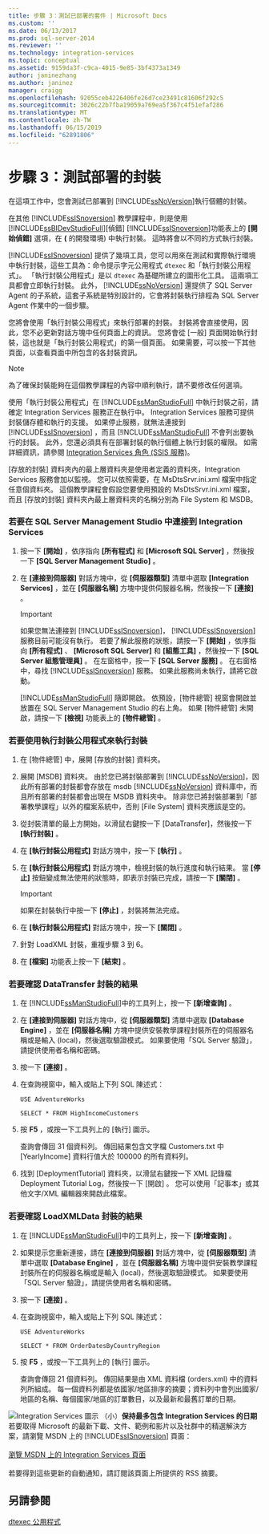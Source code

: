 ```yaml
---
title: 步驟 3：測試已部署的套件 | Microsoft Docs
ms.custom: ''
ms.date: 06/13/2017
ms.prod: sql-server-2014
ms.reviewer: ''
ms.technology: integration-services
ms.topic: conceptual
ms.assetid: 9159da3f-c9ca-4015-9e85-3bf4373a1349
author: janinezhang
ms.author: janinez
manager: craigg
ms.openlocfilehash: 92055ceb4226406fe26d7ce23491c81606f292c5
ms.sourcegitcommit: 3026c22b7fba19059a769ea5f367c4f51efaf286
ms.translationtype: MT
ms.contentlocale: zh-TW
ms.lasthandoff: 06/15/2019
ms.locfileid: "62891806"
---
```

# <a name="step-3-testing-the-deployed-packages"></a>步驟 3：測試部署的封裝
  在這項工作中，您會測試已部署到 [!INCLUDE[ssNoVersion](../includes/ssnoversion-md.md)]執行個體的封裝。  
  
 在其他 [!INCLUDE[ssISnoversion](../includes/ssisnoversion-md.md)] 教學課程中，則是使用 [!INCLUDE[ssBIDevStudioFull](../includes/ssbidevstudiofull-md.md)][偵錯] [!INCLUDE[ssISnoversion](../includes/ssisnoversion-md.md)]功能表上的 **[開始偵錯]** 選項，在 **(** 的開發環境) 中執行封裝。 這時將會以不同的方式執行封裝。  
  
 [!INCLUDE[ssISnoversion](../includes/ssisnoversion-md.md)] 提供了幾項工具，您可以用來在測試和實際執行環境中執行封裝，這些工具為：命令提示字元公用程式 `dtexec` 和「執行封裝公用程式」。 「執行封裝公用程式」是以 `dtexec` 為基礎所建立的圖形化工具。 這兩項工具都會立即執行封裝。 此外， [!INCLUDE[ssNoVersion](../includes/ssnoversion-md.md)] 還提供了 SQL Server Agent 的子系統，這套子系統是特別設計的，它會將封裝執行排程為 SQL Server Agent 作業中的一個步驟。  
  
 您將會使用「執行封裝公用程式」來執行部署的封裝。 封裝將會直接使用，因此，您不必更新對話方塊中任何頁面上的資訊。 您將會從 [一般] 頁面開始執行封裝，這也就是「執行封裝公用程式」的第一個頁面。 如果需要，可以按一下其他頁面，以查看頁面中所包含的各封裝資訊。  
  
> [!NOTE]  
>  為了確保封裝能夠在這個教學課程的內容中順利執行，請不要修改任何選項。  
  
 使用「執行封裝公用程式」在 [!INCLUDE[ssManStudioFull](../includes/ssmanstudiofull-md.md)] 中執行封裝之前，請確定 Integration Services 服務正在執行中。 Integration Services 服務可提供封裝儲存體和執行的支援。 如果停止服務，就無法連接到 [!INCLUDE[ssISnoversion](../includes/ssisnoversion-md.md)] ，而且 [!INCLUDE[ssManStudioFull](../includes/ssmanstudiofull-md.md)] 不會列出要執行的封裝。 此外，您還必須具有在部署封裝的執行個體上執行封裝的權限。 如需詳細資訊，請參閱 [Integration Services 角色 &#40;SSIS 服務&#41;](security/integration-services-roles-ssis-service.md)。  
  
 [存放的封裝] 資料夾內的最上層資料夾是使用者定義的資料夾，Integration Services 服務會加以監視。 您可以依照需要，在 MsDtsSrvr.ini.xml 檔案中指定任意個資料夾。 這個教學課程會假設您要使用預設的 MsDtsSrvr.ini.xml 檔案，而且 [存放的封裝] 資料夾內最上層資料夾的名稱分別為 File System 和 MSDB。  
  
### <a name="to-connect-to-integration-services-in-sql-server-management-studio"></a>若要在 SQL Server Management Studio 中連接到 Integration Services  
  
1.  按一下 **[開始]** ，依序指向 **[所有程式]** 和 **[Microsoft SQL Server]** ，然後按一下 **[SQL Server Management Studio]** 。  
  
2.  在 **[連接到伺服器]** 對話方塊中，從 **[伺服器類型]** 清單中選取 **[Integration Services]** ，並在 **[伺服器名稱]** 方塊中提供伺服器名稱，然後按一下 **[連接]** 。  
  
    > [!IMPORTANT]  
    >  如果您無法連接到 [!INCLUDE[ssISnoversion](../includes/ssisnoversion-md.md)]， [!INCLUDE[ssISnoversion](../includes/ssisnoversion-md.md)] 服務目前可能沒有執行。 若要了解此服務的狀態，請按一下 **[開始]** ，依序指向 **[所有程式]** 、 **[Microsoft SQL Server]** 和 **[組態工具]** ，然後按一下 **[SQL Server 組態管理員]** 。 在左窗格中，按一下 **[SQL Server 服務]** 。 在右窗格中，尋找 [!INCLUDE[ssISnoversion](../includes/ssisnoversion-md.md)] 服務。 如果此服務尚未執行，請將它啟動。  
  
     [!INCLUDE[ssManStudioFull](../includes/ssmanstudiofull-md.md)] 隨即開啟。 依預設，[物件總管] 視窗會開啟並放置在 SQL Server Management Studio 的右上角。 如果 [物件總管] 未開啟，請按一下 **[檢視]** 功能表上的 **[物件總管]** 。  
  
### <a name="to-run-the-packages-using-the-execute-package-utility"></a>若要使用執行封裝公用程式來執行封裝  
  
1.  在 [物件總管] 中，展開 [存放的封裝] 資料夾。  
  
2.  展開 [MSDB] 資料夾。 由於您已將封裝部署到 [!INCLUDE[ssNoVersion](../includes/ssnoversion-md.md)]，因此所有部署的封裝都會存放在 msdb [!INCLUDE[ssNoVersion](../includes/ssnoversion-md.md)] 資料庫中，而且所有部署的封裝都會出現在 MSDB 資料夾中。 除非您已將封裝部署到「部署教學課程」以外的檔案系統中，否則 [File System] 資料夾應該是空的。  
  
3.  從封裝清單的最上方開始，以滑鼠右鍵按一下 [DataTransfer]，然後按一下 **[執行封裝]** 。  
  
4.  在 **[執行封裝公用程式]** 對話方塊中，按一下 **[執行]** 。  
  
5.  在 **[執行封裝公用程式]** 對話方塊中，檢視封裝的執行進度和執行結果。 當 **[停止]** 按鈕變成無法使用的狀態時，即表示封裝已完成，請按一下 **[關閉]** 。  
  
    > [!IMPORTANT]  
    >  如果在封裝執行中按一下 **[停止]** ，封裝將無法完成。  
  
6.  在 **[執行封裝公用程式]** 對話方塊中，按一下 **[關閉]** 。  
  
7.  針對 LoadXML 封裝，重複步驟 3 到 6。  
  
8.  在 **[檔案]** 功能表上按一下 **[結束]** 。  
  
### <a name="to-verify-the-results-of-the-datatransfer-package"></a>若要確認 DataTransfer 封裝的結果  
  
1.  在 [!INCLUDE[ssManStudioFull](../includes/ssmanstudiofull-md.md)]中的工具列上，按一下 **[新增查詢]** 。  
  
2.  在 **[連接到伺服器]** 對話方塊中，從 **[伺服器類型]** 清單中選取 **[Database Engine]** ，並在 **[伺服器名稱]** 方塊中提供安裝教學課程封裝所在的伺服器名稱或是輸入 (local)，然後選取驗證模式。 如果要使用「SQL Server 驗證」，請提供使用者名稱和密碼。  
  
3.  按一下 **[連接]** 。  
  
4.  在查詢視窗中，輸入或貼上下列 SQL 陳述式：  
  
     `USE AdventureWorks`  
  
     `SELECT * FROM HighIncomeCustomers`  
  
5.  按 **F5** ，或按一下工具列上的 [執行] 圖示。  
  
     查詢會傳回 31 個資料列。 傳回結果包含文字檔 Customers.txt 中 [YearlyIncome] 資料行值大於 100000 的所有資料列。  
  
6.  找到 [DeploymentTutorial] 資料夾，以滑鼠右鍵按一下 XML 記錄檔 Deployment Tutorial Log，然後按一下 [開啟]  。 您可以使用「記事本」或其他文字/XML 編輯器來開啟此檔案。  
  
### <a name="to-verify-the-results-of-the-loadxmldata-package"></a>若要確認 LoadXMLData 封裝的結果  
  
1.  在 [!INCLUDE[ssManStudioFull](../includes/ssmanstudiofull-md.md)]中的工具列上，按一下 **[新增查詢]** 。  
  
2.  如果提示您重新連接，請在 **[連接到伺服器]** 對話方塊中，從 **[伺服器類型]** 清單中選取 **[Database Engine]** ，並在 **[伺服器名稱]** 方塊中提供安裝教學課程封裝所在的伺服器名稱或是輸入 (local)，然後選取驗證模式。 如果要使用「SQL Server 驗證」，請提供使用者名稱和密碼。  
  
3.  按一下 **[連接]** 。  
  
4.  在查詢視窗中，輸入或貼上下列 SQL 陳述式：  
  
     `USE AdventureWorks`  
  
     `SELECT * FROM OrderDatesByCountryRegion`  
  
5.  按 **F5** ，或按一下工具列上的 [執行] 圖示。  
  
     查詢會傳回 21 個資料列。 傳回結果是由 XML 資料檔 (orders.xml) 中的資料列所組成。 每一個資料列都是依國家/地區排序的摘要；資料列中會列出國家/地區的名稱、每個國家/地區的訂單數目，以及最新和最舊訂單的日期。  
  
![Integration Services 圖示 （小）](media/dts-16.gif "Integration Services 圖示 （小）")**保持最多包含 Integration Services 的日期**<br /> 若要取得 Microsoft 的最新下載、文件、範例和影片以及社群中的精選解決方案，請瀏覽 MSDN 上的 [!INCLUDE[ssISnoversion](../includes/ssisnoversion-md.md)] 頁面：<br /><br /> [瀏覽 MSDN 上的 Integration Services 頁面](https://go.microsoft.com/fwlink/?LinkId=136655)<br /><br /> 若要得到這些更新的自動通知，請訂閱該頁面上所提供的 RSS 摘要。  
  
## <a name="see-also"></a>另請參閱  
 [dtexec 公用程式](packages/dtexec-utility.md)  
  
  

